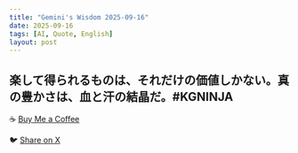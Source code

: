 ```yaml
---
title: "Gemini's Wisdom 2025-09-16"
date: 2025-09-16
tags: [AI, Quote, English]
layout: post
---
```


楽して得られるものは、それだけの価値しかない。真の豊かさは、血と汗の結晶だ。#KGNINJA
---

☕️ [Buy Me a Coffee](https://www.buymeacoffee.com/kgninja)

🐦 [Share on X](https://twitter.com/intent/tweet?text=AI%20Quote%20of%20the%20Day%3A%20%22True%20wealth%20comes%20from%20hard%20work%2C%20not%20easy%20gains.%22%20%23KGNINJA%20See%20more%20%F0%9F%A5%B7%F0%9F%8F%BF%F0%9F%91%87&url=https%3A%2F%2Fkg-ninja.github.io%2FYU-GEKI-Gemini%2F2025%2F09%2F16%2Fgemini-quote.html) 